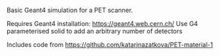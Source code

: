 Basic Geant4 simulation for a PET scanner.

Requires Geant4 installation: https://geant4.web.cern.ch/
Use G4 parameterised solid to add an arbitrary number of detectors

Includes code from https://github.com/katarinazatkova/PET-material-1
